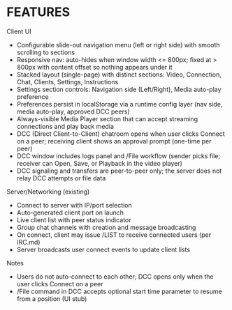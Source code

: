 # FEATURES

Client UI
- Configurable slide-out navigation menu (left or right side) with smooth scrolling to sections
- Responsive nav: auto-hides when window width <= 800px; fixed at > 800px with content offset so nothing appears under it
- Stacked layout (single-page) with distinct sections: Video, Connection, Chat, Clients, Settings, Instructions
- Settings section controls: Navigation side (Left/Right), Media auto-play preference
- Preferences persist in localStorage via a runtime config layer (nav side, media auto-play, approved DCC peers)
- Always-visible Media Player section that can accept streaming connections and play back media
- DCC (Direct Client-to-Client) chatroom opens when user clicks Connect on a peer; receiving client shows an approval prompt (one-time per peer)
- DCC window includes logs panel and /File workflow (sender picks file; receiver can Open, Save, or Playback in the video player)
- DCC signaling and transfers are peer-to-peer only; the server does not relay DCC attempts or file data

Server/Networking (existing)
- Connect to server with IP/port selection
- Auto-generated client port on launch
- Live client list with peer status indicator
- Group chat channels with creation and message broadcasting
- On connect, client may issue /LIST to receive connected users (per IRC.md)
- Server broadcasts user connect events to update client lists

Notes
- Users do not auto-connect to each other; DCC opens only when the user clicks Connect on a peer
- /File command in DCC accepts optional start time parameter to resume from a position (UI stub)
